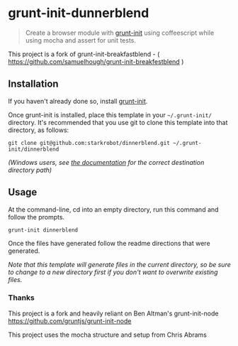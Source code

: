 # grunt-init-dunnerblend

> Create a browser module with [grunt-init][] using coffeescript while using mocha and assert for unit tests.

This project is a fork of grunt-init-breakfastblend - ( https://github.com/samuelhough/grunt-init-breakfestblend )

[grunt-init]: http://gruntjs.com/project-scaffolding

## Installation
If you haven't already done so, install [grunt-init][].

Once grunt-init is installed, place this template in your `~/.grunt-init/` directory. It's recommended that you use git to clone this template into that directory, as follows:

```
git clone git@github.com:starkrobot/dinnerblend.git ~/.grunt-init/dinnerblend
```

_(Windows users, see [the documentation][grunt-init] for the correct destination directory path)_

## Usage

At the command-line, cd into an empty directory, run this command and follow the prompts.

```
grunt-init dinnerblend
```

Once the files have generated follow the readme directions that were generated.

_Note that this template will generate files in the current directory, so be sure to change to a new directory first if you don't want to overwrite existing files._


### Thanks
This project is a fork and heavily reliant on Ben Altman's grunt-init-node
https://github.com/gruntjs/grunt-init-node

This project uses the mocha structure and setup from Chris Abrams
